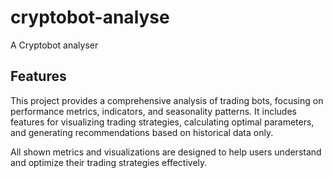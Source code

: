 # cryptobot-analyse
A Cryptobot analyser

## Features
This project provides a comprehensive analysis of trading bots, focusing on performance metrics, indicators, and seasonality patterns. It includes features for visualizing trading strategies, calculating optimal parameters, and generating recommendations based on historical data only.

All shown metrics and visualizations are designed to help users understand and optimize their trading strategies effectively.

